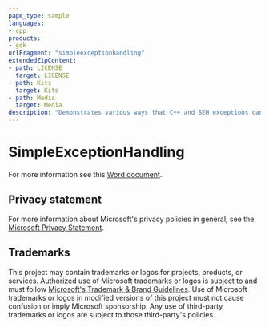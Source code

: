```yaml
---
page_type: sample
languages:
- cpp
products:
- gdk
urlFragment: "simpleexceptionhandling"
extendedZipContent:
- path: LICENSE
  target: LICENSE
- path: Kits
  target: Kits
- path: Media
  target: Media
description: "Demonstrates various ways that C++ and SEH exceptions can occur in Microsoft GDK titles."
---
```


# SimpleExceptionHandling

For more information see this [Word document](https://github.com/microsoft/Xbox-GDK-Samples/blob/main/Samples/System/SimpleExceptionHandling/Readme.docx).

## Privacy statement

For more information about Microsoft's privacy policies in general, see the [Microsoft Privacy Statement](https://privacy.microsoft.com/privacystatement/).

## Trademarks

This project may contain trademarks or logos for projects, products, or services. Authorized use of Microsoft trademarks or logos is subject to and must follow [Microsoft's Trademark & Brand Guidelines](https://www.microsoft.com/en-us/legal/intellectualproperty/trademarks/usage/general). Use of Microsoft trademarks or logos in modified versions of this project must not cause confusion or imply Microsoft sponsorship. Any use of third-party trademarks or logos are subject to those third-party's policies.
